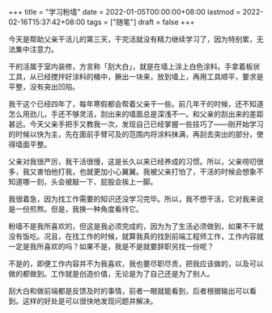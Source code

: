 +++
title = "学习粉墙"
date = 2022-01-05T00:00:00+08:00
lastmod = 2022-02-16T15:37:42+08:00
tags = ["随笔"]
draft = false
+++

今天是帮助父亲干活儿的第三天，干完活就没有精力继续学习了，因为特别累，无法集中注意力。

干的活属于室内装修，方言称「刮大白」，就是在墙上涂上白色涂料。手拿着板状工具，从已经搅拌好涂料的桶中，撅出一块来，放到墙上，再用工具顺平，要求是平整，没有突出凹陷。

我干这个已经四年了，每年寒假都会帮着父亲干一些。前几年干的时候，还不知道怎么用劲儿，手还不够灵活，刮出来的墙面总是深浅不一。和父亲的刮出来的差距甚远。今天父亲手把手又教我一次，发现自己已经掌握一些技巧了——刚开始学习的时候以快为主，先在面前手臂可及的范围内将涂料抹满，再刮去突出的部分，使得墙面平整。

父亲对我很严厉，我干活很慢，这是长久以来已经养成的习惯。所以，父亲唠叨很多，我又害怕他打我，也就更加小心翼翼。我被父亲打怕了，干活的时候会想象不知道哪一刻，头会被敲一下、屁股会挨上一脚。

我很着急，因为找工作需要的知识还没学习完毕。所以，我不想干活，它对我来说是一份煎熬。但是，我换一种角度看待它。

粉墙不是我所喜欢的，但这是我必须完成的，因为为了生活必须做到，如果不干就没有饭吃。况且，在找工作的时候，就算我真的找到前端工程师工作，工作内容就一定是我所喜欢的吗？如果不是，我是不是就要辞职另找一份呢？

不是的，即便工作内容并不为我喜欢，我也要尽职尽责，把我应该做的，以及可以做的都做到。工作就是创造价值，无论是为了自己还是为了别人。

刮大白和做前端都是反馈及时的事情，前者一眼就能看到，后者根据输出可以看到。这样的好处是可以很快地发现问题并解决。